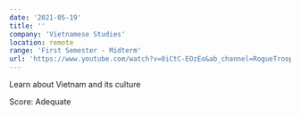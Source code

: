 ```yaml
---
date: '2021-05-19'
title: ''
company: 'Vietnamese Studies'
location: remote
range: 'First Semester - Midterm'
url: 'https://www.youtube.com/watch?v=0iCtC-EOzEo&ab_channel=RogueTrooper'
---
```


Learn about Vietnam and its culture

Score: Adequate
